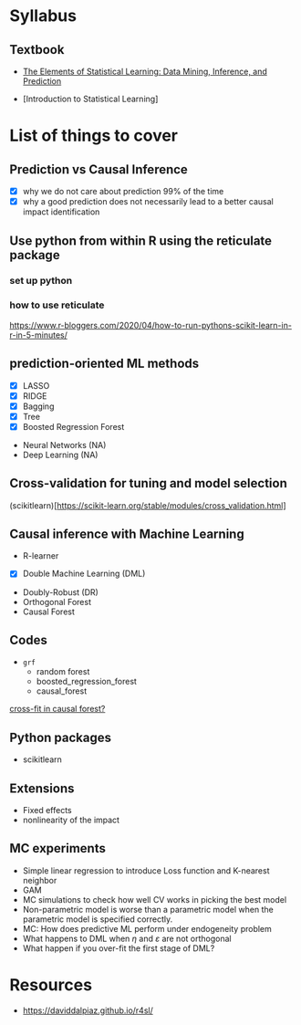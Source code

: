 # Syllabus

## Textbook

+ [The Elements of Statistical Learning: Data Mining, Inference, and Prediction](https://www.amazon.com/Elements-Statistical-Learning-Prediction-Statistics/dp/B006UTJ1NC/ref=asc_df_B006UTJ1NC/?tag=hyprod-20&linkCode=df0&hvadid=241983376253&hvpos=&hvnetw=g&hvrand=10888417445404071516&hvpone=&hvptwo=&hvqmt=&hvdev=c&hvdvcmdl=&hvlocint=&hvlocphy=9024744&hvtargid=pla-584543289341&psc=1)

+ [Introduction to Statistical Learning]

# List of things to cover

## Prediction vs Causal Inference
+ [x] why we do not care about prediction 99% of the time
+ [x] why a good prediction does not necessarily lead to a better causal impact identification

## Use python from within R using the reticulate package

### set up python
### how to use reticulate
https://www.r-bloggers.com/2020/04/how-to-run-pythons-scikit-learn-in-r-in-5-minutes/

## prediction-oriented ML methods
+ [x] LASSO 
+ [x] RIDGE 
+ [x] Bagging
+ [x] Tree
+ [x] Boosted Regression Forest 
+ Neural Networks (NA)
+ Deep Learning (NA)

## Cross-validation for tuning and model selection

(scikitlearn)[https://scikit-learn.org/stable/modules/cross_validation.html]

## Causal inference with Machine Learning

+ R-learner 
+ [x] Double Machine Learning (DML)
+ Doubly-Robust (DR)
+ Orthogonal Forest
+ Causal Forest

## Codes

+ `grf`
  + random forest
  + boosted_regression_forest
  + causal_forest

[cross-fit in causal forest?](https://github.com/grf-labs/grf/issues/464)

## Python packages
+ scikitlearn

## Extensions

+ Fixed effects
+ nonlinearity of the impact 


## MC experiments

+ Simple linear regression to introduce Loss function and K-nearest neighbor
+ GAM 
+ MC simulations to check how well CV works in picking the best model
+ Non-parametric model is worse than a parametric model when the parametric model is specified correctly.
+ MC: How does predictive ML perform under endogeneity problem
+ What happens to DML when $\eta$ and $\varepsilon$ are not orthogonal
+ What happen if you over-fit the first stage of DML?

# Resources

+ https://daviddalpiaz.github.io/r4sl/
